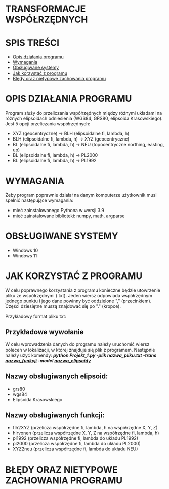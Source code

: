 # TRANSFORMACJE WSPÓŁRZĘDNYCH

# SPIS TREŚCI
- [Opis działania programu](#OPIS-DZIAŁANIA-PROGRAMU)
- [Wymagania](#WYMAGANIA)
- [Obsługiwane systemy](#OBSŁUGIWANE-SYSTEMY)
- [Jak korzystać z programu](#JAK-KORZYSTAĆ-Z-PROGRAMU)
- [Błędy oraz nietypowe zachowania programu](#BŁĘDY-ORAZ-NIETYPOWE-ZACHOWANIA-PROGRAMU)



# OPIS DZIAŁANIA PROGRAMU

Program służy do przeliczania współrzędnych między różnymi układami na różnych elipsoidach odniesienia (WGS84, GRS80, elipsoida Krasowskiego). 
Jest 5 opcji przeliczania współrzędnych:
- XYZ (geocentryczne) -> BLH (elipsoidalne fi, lambda, h)
- BLH (elipsoidalne fi, lambda, h) -> XYZ (geocentryczne)
- BL (elipsoidalne fi, lambda, h) -> NEU (topocentryczne northing, easting, up)
- BL (elipsoidalne fi, lambda, h) -> PL2000
- BL (elipsoidalne fi, lambda, h) -> PL1992

# WYMAGANIA

Żeby program poprawnie działał na danym komputerze użytkownik musi spełnić następujące wymagania:
- mieć zainstalowanego Pythona w wersji 3.9
- mieć zainstalowane biblioteki: numpy, math, argparse


# OBSŁUGIWANE SYSTEMY
- Windows 10
- Windows 11


# JAK KORZYSTAĆ Z PROGRAMU

W celu poprawnego korzystania z programu konieczne będzie utowrzenie pliku ze współrzędnymi (.txt). Jeden wiersz odpowiada współrzędnym jednego punktu i jego dane powinny być oddzielone "," (przecinkiem). Części dziesiętne muszą znajdować się po "." (kropce).

Przykładowy format pliku txt:


## Przykładowe wywołanie
W celu wprowadzenia danych do programu należy uruchomić wiersz poleceń w lokalizacji, w której znajduje się plik z programem. Następnie należy użyć komendy: ***python Projekt_1.py -plik nazwa_pliku.txt -trans [nazwa_funkcji](##Nazwy-obsługiwanych-funkcji) -model [nazwa_elipsoidy](##Nazwy-obsługiwanych-elipsoid)***  

	

## Nazwy obsługiwanych elipsoid:
- grs80
- wgs84
- Elipsoida Krasowskiego

## Nazwy obsługiwanych funkcji:
- flh2XYZ (przelicza współrzędne fi, lambda, h na współrzędne X, Y, Z)
- hirvonen (przelicza współrzędne X, Y, Z na współrzędne fi, lambda, h)
- pl1992 (przelicza współrzędne fi, lambda do układu PL1992)
- pl2000 (przelicza współrzędne fi, lambda do układu PL2000)
- XYZ2neu (przelicza współrzędne fi, lambda do układu NEU)


# BŁĘDY ORAZ NIETYPOWE ZACHOWANIA PROGRAMU
